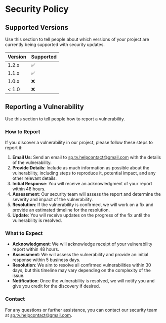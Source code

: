 # Security Policy

## Supported Versions

Use this section to tell people about which versions of your project are
currently being supported with security updates.

| Version | Supported          |
| ------- | ------------------ |
| 1.2.x   | :white_check_mark: |
| 1.1.x   | :white_check_mark: |
| 1.0.x   | :x:                |
| < 1.0   | :x:                |

## Reporting a Vulnerability

Use this section to tell people how to report a vulnerability.

### How to Report

If you discover a vulnerability in our project, please follow these steps to report it:

1. **Email Us**: Send an email to [sp.tv.helpcontact@gmail.com](mailto:sp.tv.helpcontact@gmail.com) with the details of the vulnerability.
2. **Provide Details**: Include as much information as possible about the vulnerability, including steps to reproduce it, potential impact, and any other relevant details.
3. **Initial Response**: You will receive an acknowledgment of your report within 48 hours.
4. **Assessment**: Our security team will assess the report and determine the severity and impact of the vulnerability.
5. **Resolution**: If the vulnerability is confirmed, we will work on a fix and provide an estimated timeline for the resolution.
6. **Update**: You will receive updates on the progress of the fix until the vulnerability is resolved.

### What to Expect

- **Acknowledgment**: We will acknowledge receipt of your vulnerability report within 48 hours.
- **Assessment**: We will assess the vulnerability and provide an initial response within 5 business days.
- **Resolution**: We aim to resolve all confirmed vulnerabilities within 30 days, but this timeline may vary depending on the complexity of the issue.
- **Notification**: Once the vulnerability is resolved, we will notify you and give you credit for the discovery if desired.

### Contact

For any questions or further assistance, you can contact our security team at [sp.tv.helpcontact@gmail.com](mailto:sp.tv.helpcontact@gmail.com).
